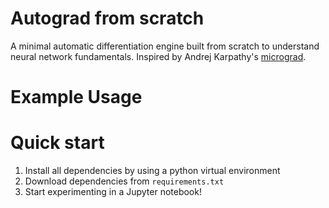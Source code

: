 # Autograd from scratch
A minimal automatic differentiation engine built from scratch to understand neural network fundamentals. Inspired by Andrej Karpathy's [micrograd](https://github.com/karpathy/micrograd).


# Example Usage


# Quick start

1. Install all dependencies by using a python virtual environment 
2. Download dependencies from `requirements.txt`
3. Start experimenting in a Jupyter notebook!